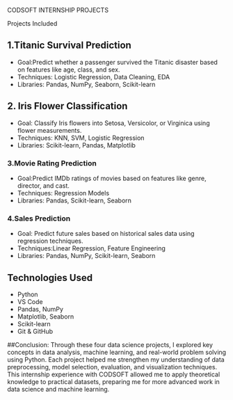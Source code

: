 CODSOFT INTERNSHIP PROJECTS

Projects Included

## 1.Titanic Survival Prediction

- Goal:Predict whether a passenger survived the Titanic disaster based on features like age, class, and sex.
- Techniques: Logistic Regression, Data Cleaning, EDA
- Libraries: Pandas, NumPy, Seaborn, Scikit-learn


## 2. Iris Flower Classification

- Goal: Classify Iris flowers into Setosa, Versicolor, or Virginica using flower measurements.
- Techniques: KNN, SVM, Logistic Regression
- Libraries: Scikit-learn, Pandas, Matplotlib


### 3.Movie Rating Prediction

- Goal:Predict IMDb ratings of movies based on features like genre, director, and cast.
- Techniques: Regression Models
- Libraries: Pandas, Scikit-learn, Seaborn

### 4.Sales Prediction

- Goal: Predict future sales based on historical sales data using regression techniques.
- Techniques:Linear Regression, Feature Engineering
- Libraries: Pandas, NumPy, Scikit-learn, Seaborn

##  Technologies Used

- Python
- VS Code
- Pandas, NumPy
- Matplotlib, Seaborn
- Scikit-learn
- Git & GitHub

##Conclusion:
            Through these four data science projects, I explored key concepts in data analysis, machine learning, and real-world problem solving using Python. Each project helped me strengthen my understanding of data preprocessing, model selection, evaluation, and visualization techniques. This internship experience with CODSOFT allowed me to apply theoretical knowledge to practical datasets, preparing me for more advanced work in data science and machine learning.
